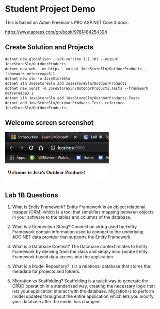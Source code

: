 # Student Project Demo
This is based on Adam Freeman's PRO ASP.NET Core 3 book.

https://www.apress.com/gp/book/9781484254394

## Create Solution and Projects

    dotnet new globaljson --sdk-version 3.1.101 --output JoseStoreSln/OutdoorProducts  
    dotnet new web --no-https --output JoseStoreSln/OutdoorProducts --framework netcoreapp3.1
    dotnet new sln -o JoseStoreSln  
    dotnet sln JoseStoreSln add JoseStoreSln/OutdoorProducts   
    dotnet new xunit -o JoseStoreSln/OutdoorProducts.Tests --framework netcoreapp3.1  
    dotnet sln JoseStoreSln add JoseStoreSln/OutdoorProducts.Tests   
    dotnet add JoseStoreSln/OutdoorProducts.Tests reference JoseStoreSln/OutdoorProducts 
  
  ## Welcome screen screenshot
  ![firstscreenshot](https://github.com/josesison1/JoseStoreSln/blob/master/WelcomeScreen.PNG)

  ## Lab 1B Questions
1. What is Entity Framework?
Entity Framework is an object relational mapper (ORM) which is a tool that simplifies mapping between objects in your software to the tables and columns of the database.

2. What is a Connection String?
Connection string used by Entity Framework contain information used to connect to the underlying ADO.NET data provider that supports the Entity Framework.

3. What is a Database Context?
The Database context relates to Entity Framework by deriving from the class and simply incorporate Entity Framework based data access into the application.

4. What is a Model Repository?
It is a relational database that stores the metadata for projects and folders. 

5. Migration vs Scaffolding?
Scaffolding is a quick way to generate the CRUD operation in a standarized way, creating the necessary logic that lets your application interact with the database. Migration is to perform model updates throughout the entire application which lets you modify your database after the model has changed.
